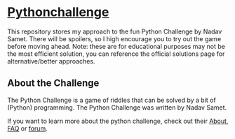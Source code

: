 # [Pythonchallenge](http://www.pythonchallenge.com/)

This repository stores my approach to the fun Python Challenge by Nadav Samet. There will be spoilers, so I high encourage you to try out the game before moving ahead. Note: these are for educational purposes may not be the most efficient solution, you can reference the official solutions page for alternative/better approaches.

## About the Challenge

The Python Challenge is a game of riddles that can be solved by a bit of (Python) programming.
The Python Challenge was written by Nadav Samet.

If you want to learn more about the python challenge, check out their [About](http://www.pythonchallenge.com/about.php), [FAQ](http://www.pythonchallenge.com/faq.php) or [forum](https://groups.google.com/g/python-challenge).
